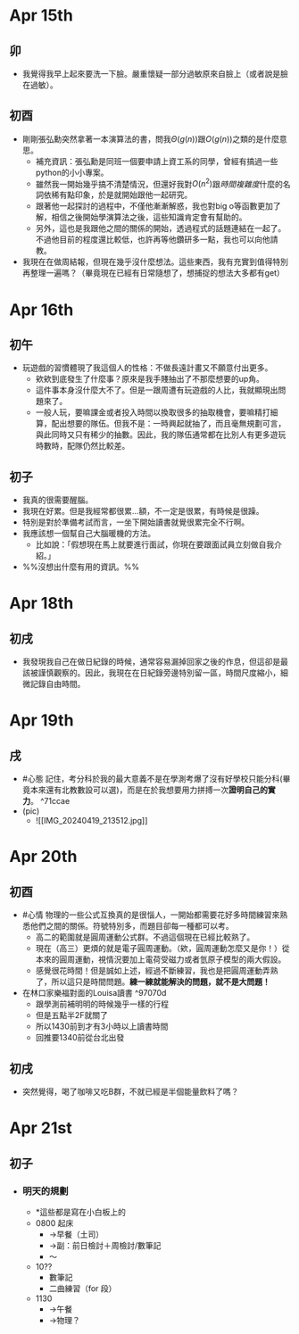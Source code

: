 # Apr 15th
## 卯
- 我覺得我早上起來要洗一下臉。嚴重懷疑一部分過敏原來自臉上（或者說是臉在過敏）。

## 初酉
- 剛剛張弘勳突然拿著一本演算法的書，問我$\Theta(g(n))$跟$O(g(n))$之類的是什麼意思。
	- 補充資訊：張弘勳是同班一個要申請上資工系的同學，曾經有搞過一些python的小小專案。
	- 雖然我一開始幾乎搞不清楚情況，但還好我對$O(n^{2})$跟*時間複雜度*什麼的名詞依稀有點印象，於是就開始跟他一起研究。
	-  跟著他一起探討的過程中，不僅他漸漸解惑，我也對big o等函數更加了解，相信之後開始學演算法之後，這些知識肯定會有幫助的。
	- 另外，這也是我跟他之間的關係的開始，透過程式的話題連結在一起了。不過他目前的程度還比較低，也許再等他鑽研多一點，我也可以向他請教。
- 我現在在做周結報，但現在幾乎沒什麼想法。這些東西，我有充實到值得特別再整理一遍嗎？（畢竟現在已經有日常隨想了，想捕捉的想法大多都有get）

# Apr 16th
## 初午
- 玩遊戲的習慣體現了我這個人的性格：不做長遠計畫又不願意付出更多。
	- 欸欸到底發生了什麼事？原來是我手賤抽出了不那麼想要的up角。
	- 這件事本身沒什麼大不了。但是一跟周遭有玩遊戲的人比，我就顯現出問題來了。
	-  一般人玩，要嘛課金或者投入時間以換取很多的抽取機會，要嘛精打細算，配出想要的隊伍。但我不是：一時興起就抽了，而且毫無規劃可言，與此同時又只有稀少的抽數。因此，我的隊伍通常都在比別人有更多遊玩時數時，配隊仍然比較差。

## 初子
- 我真的很需要醒腦。
- 我現在好累。但是我經常都很累...額，不一定是很累，有時候是很躁。
- 特別是對於準備考試而言，一坐下開始讀書就覺很累完全不行啊。
- 我應該想一個幫自己大腦暖機的方法。
	- 比如說：「假想現在馬上就要進行面試，你現在要跟面試員立刻做自我介紹。」
- %%沒想出什麼有用的資訊。%%

# Apr 18th
## 初戌
- 我發現我自己在做日紀錄的時候，通常容易漏掉回家之後的作息，但這卻是最該被謹慎觀察的。因此，我現在在日紀錄旁邊特別留一區，時間尺度縮小，細微記錄自由時間。

# Apr 19th
## 戌
- #心態 記住，考分科於我的最大意義不是在學測考爆了沒有好學校只能分科(畢竟本來還有北教數設可以選)，而是在於我想要用力拼搏一次**證明自己的實力**。 ^71ccae
- (pic)
	- ![[IMG_20240419_213512.jpg]]

# Apr 20th
## 初酉
- #心情 物理的一些公式互換真的是很惱人，一開始都需要花好多時間練習來熟悉他們之間的關係。符號特別多，而題目卻每一種都可以考。
	- 高二的範圍就是圓周運動公式群。不過這個現在已經比較熟了。
	- 現在（高三）更煩的就是電子圓周運動。（欸，圓周運動怎麼又是你！）從本來的圓周運動，視情況要加上電荷受磁力或者氫原子模型的兩大假設。
	- 感覺很花時間！但是誠如上述，經過不斷練習，我也是把圓周運動弄熟了，所以這只是時間問題。**練一練就能解決的問題，就不是大問題！**
- 在林口家樂福對面的Louisa讀書 ^97070d
	- 跟學測前補明明的時候幾乎一樣的行程
	- 但是五點半2F就關了
	- 所以1430前到才有3小時以上讀書時間
	- 回推要1340前從台北出發
## 初戌
- 突然覺得，喝了咖啡又吃B群，不就已經是半個能量飲料了嗎？

# Apr 21st
## 初子
- ### 明天的規劃
	- *這些都是寫在小白板上的
	- 0800 起床
		- →早餐（土司）
		- →副：前日檢討＋周檢討/數筆記
		- ～
	- 10??
		- 數筆記
		- 二曲練習（for 段）
	- 1130
		- →午餐
		- →物理？